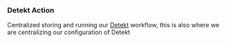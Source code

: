 ### Detekt Action

Centralized storing and running our [Detekt](https://github.com/detekt/detekt) workflow, this is also where we are
centralizing our configuration of Detekt
